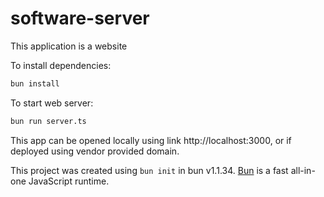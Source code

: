 # software-server
This application is a website 

To install dependencies:

```bash
bun install
```

To start web server:

```bash
bun run server.ts
```

This app can be opened locally using link http://localhost:3000, or if deployed using vendor provided domain.

This project was created using `bun init` in bun v1.1.34. [Bun](https://bun.sh) is a fast all-in-one JavaScript runtime.
